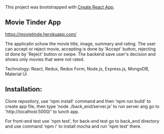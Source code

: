 This project was bootstrapped with [Create React App](https://github.com/facebook/create-react-app).

## Movie Tinder App

https://movietinde.herokuapp.com/

The applicatin schow the movie title, image, summary and rating. The user can accept or reject movie, accepting is done by 'Accept' button, rejecting id done by 'Reject' button or swipe. The backend save user's decision and shows only movies that were not rated. 

Technology: React, Redux, Redux Form, Node.js, Express.js, MongoDB, Material Ui

## Installation:

Clone repository, use 'npm install' command and then 'npm run build' to create app file, then type 'node ./back_end/server.js' to run server ang go to 'http://localhost:5000/' to lunch app.

For front-end test use 'npm test', for back-end test go to back_end directory and use command 'npm i' to install mocha and run 'npm test' there.
